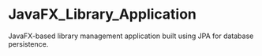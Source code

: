 # JavaFX_Library_Application
 JavaFX-based library management application built using JPA for database persistence.
